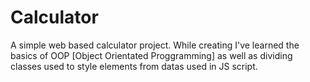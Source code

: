 # Calculator
A simple web based calculator project.
While creating I've learned the basics of OOP [Object Orientated Proggramming] as well as dividing classes used to style elements from datas used in JS script.
